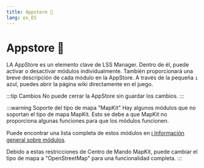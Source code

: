 ```yaml
---
title: Appstore 🛒
lang: es_ES
---
```


# Appstore :shopping_cart:

LA AppStore es un elemento clave de LSS Manager. Dentro de él, puede activar o desactivar módulos individualmente. También proporcionará una breve descripción de cada módulo en la AppStore. A través de la pequeña `i` azul, puedes abrir la página wiki directamente en el juego. 

:::tip Cambios
No puede cerrar la AppStore sin guardar los cambios.
:::

:::warning Soporte del tipo de mapa "MapKit"
Hay algunos módulos que no soportan el tipo de mapa MapKit. Esto se debe a que MapKit no proporciona algunas funciones para que los módulos funcionen.

Puede encontrar una lista completa de estos módulos en  [ℹ️ Información general sobre módulos][docs.apps].

Debido a estas restricciones de Centro de Mando MapKit, puede cambiar el tipo de mapa a "OpenStreetMap" para una funcionalidad completa.
:::

<!-- ==START_FOOTER== Do NOT edit anything below this line! Any edits will be removed as content is auto generated! -->
[lssm.status]: https://status.lss-manager.de/
[lssm.discord]: https://discord.gg/RcTNjpB
[lssm.userscript]: https://v4.lss-manager.de/lssm-v4.user.js
[lssm.donations]: https://donate.lss-manager.de/
[docs]: https://docs.lss-manager.de/
[docs.home]: /es_ES/
[docs.apps]: /es_ES/apps.md
[docs.appstore]: /es_ES/appstore.md
[docs.bugs]: /es_ES/bugs.md
[docs.error_report]: /es_ES/error_report.md
[docs.faq]: /es_ES/faq.md
[docs.metadata]: /es_ES/metadata.md
[docs.other]: /es_ES/other.md
[docs.settings]: /es_ES/settings.md
[docs.suggestions]: /es_ES/suggestions.md
[docs.support]: /es_ES/support.md
[games.self]: https://centro-de-mando.es
[tampermonkey]: https://tampermonkey.net/
[github]: https://github.com/LSS-Manager/LSSM-V.4
[github.issues]: https://github.com/LSS-Manager/LSSM-V.4/issues
[github.issues.open]: https://github.com/LSS-Manager/LSSM-V.4/issues?q=is%3Aissue+is%3Aopen+label%3Abug